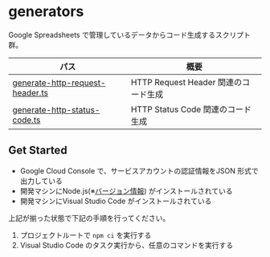 # generators
Google Spreadsheets で管理しているデータからコード生成するスクリプト群。

パス | 概要
--- | ---
[generate-http-request-header.ts](./generate-http-request-header.ts) | HTTP Request Header 関連のコード生成
[generate-http-status-code.ts](./generate-http-status-code.ts) | HTTP Status Code 関連のコード生成


## Get Started
* Google Cloud Console で、サービスアカウントの認証情報をJSON 形式で出力している
* 開発マシンにNode.js(※[バージョン情報](../.node-version)) がインストールされている
* 開発マシンにVisual Studio Code がインストールされている

上記が揃った状態で下記の手順を行ってください。

1. プロジェクトルートで `npm ci` を実行する
1. Visual Studio Code のタスク実行から、任意のコマンドを実行する
